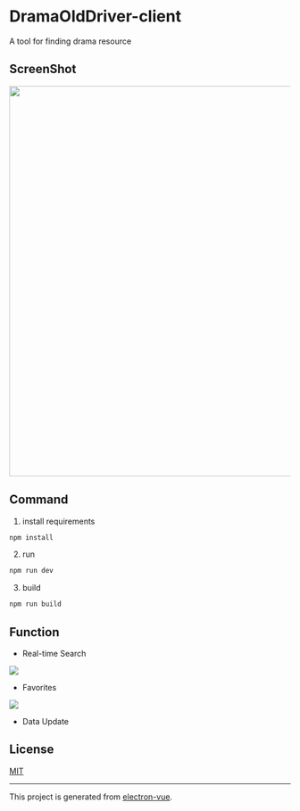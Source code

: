 # DramaOldDriver-client

A tool for finding drama resource

## ScreenShot

<p align="center">
  <img src="https://github.com/yrq110/TinyGoogle/blob/master/static/screenshots/homepage.png" width="700px">
</p>

## Command

1. install requirements

  ```bash
  npm install 
  ```
2. run

  ```bash
  npm run dev
  ```
3. build

  ```bash
  npm run build
  ```

## Function

* Real-time Search

![](https://github.com/yrq110/TinyGoogle/blob/master/static/screenshots/search.png)

* Favorites

![](https://github.com/yrq110/TinyGoogle/blob/master/static/screenshots/favorites.png)

* Data Update

## License

[MIT](https://opensource.org/licenses/MIT)


---

This project is generated from [electron-vue](https://github.com/SimulatedGREG/electron-vue).